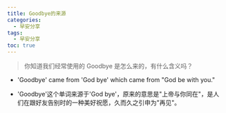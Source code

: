```yaml
---
title: Goodbye的来源
categories:
  - 早安分享
tags:
  - 早安分享
toc: true 
---
```



>你知道我们经常使用的 Goodbye 是怎么来的，有什么含义吗？

* 'Goodbye' came from 'God bye' which came from "God be with you."

* 'Goodbye'这个单词来源于'God bye'，原来的意思是"上帝与你同在"，是人们在跟好友告别时的一种美好祝愿，久而久之引申为"再见"。